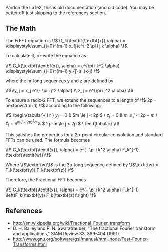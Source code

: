 Pardon the LaTeX, this is old documentation (and old code). You may be better off just skipping to the references section.

## The Math

The FrFFT equation is \f$ G_k(\textbf{\textbf{x}},\alpha) =
\displaystyle\sum_{j=0}^{m-1} x_{j}e^{-2 \pi i j k \alpha} \f$.

To calculate it, re-write the equation as

\f$ G_k(\textbf{\textbf{x}},
\alpha) = e^{\pi i k^2 \alpha} \displaystyle\sum_{j=0}^{m-1} y_{j} z_{k-j}
\f$

where the m-long sequences y and z are defined by

\f$\\y_j = x_j e^{- \pi i j^2 \alpha} \\
z_j = e^{\pi i j^2 \alpha}
\f$

To ensure a radix-2 FFT, we extend the sequences to a length of \f$ 2p =
nextpow2(m+1) \f$ according to the following:

\f$
\begin{tabular}{ l r }
 $y_j = 0$ & $m \le j < 2p $ \\
 $z_j = 0$ & $m \le j < 2p-m$ \\
 $z_j = e^{\pi i (j-2p)^2 \alpha}$ & $ 2p-m \le j < 2p $ \\
   \end{tabular}
\f$

This satisfies the properties for a 2p-point circular convolution and
standard FFTs can be used.  The formula becomes

\f$ G_k(\textbf{\textit{x}}, \alpha) = e^{- \pi i k^2 \alpha} F_k^{-1}
(\textbf{\textit{w}})\f$

Where \f$\textbf{w}\f$ is the 2p-long sequence defined by
\f$\textit{w} = F_k(\textbf{y}) F_k(\textbf{z}) \f$

Therefore, the Fractional FFT becomes

\f$ G_k(\textbf{\textit{x}}, \alpha) = e^{- \pi i k^2 \alpha} F_k^{-1}
\left(F_k(\textbf{y}) F_k(\textbf{z})\right) \f$

## References

* http://en.wikipedia.org/wiki/Fractional_Fourier_transform
* D. H. Bailey and P. N. Swarztrauber, "The fractional Fourier transform and applications," SIAM Review 33, 389-404 (1991)
* http://www.gnu.org/software/gsl/manual/html_node/Fast-Fourier-Transforms.html